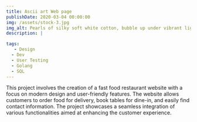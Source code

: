 ```yaml
---
title: Ascii art Web page
publishDate: 2020-03-04 00:00:00
img: /assets/stock-3.jpg
img_alt: Pearls of silky soft white cotton, bubble up under vibrant lighting
description: |

tags:
   - Design
  - Dev
  - User Testing
  - Golang
  - SQL
---
```

 This project involves the creation of a fast food restaurant website with a focus on modern design and user-friendly features. The website allows customers to order food for delivery, book tables for dine-in, and easily find contact information. The project showcases a seamless integration of various functionalities aimed at enhancing the customer experience.
